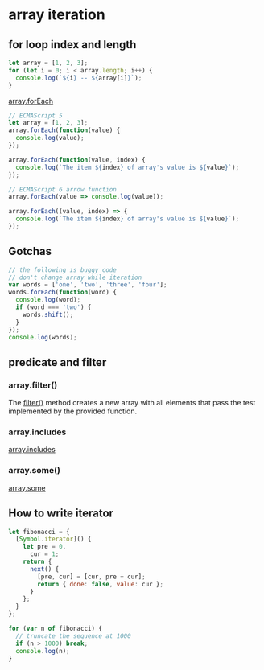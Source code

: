# array iteration

## for loop index and length

```js
let array = [1, 2, 3];
for (let i = 0; i < array.length; i++) {
  console.log(`${i} -- ${array[i]}`);
}
```

[array.forEach](https://devdocs.io/javascript/global_objects/array/foreach)

```js
// ECMAScript 5
let array = [1, 2, 3];
array.forEach(function(value) {
  console.log(value);
});

array.forEach(function(value, index) {
  console.log(`The item ${index} of array's value is ${value}`);
});

// ECMAScript 6 arrow function
array.forEach(value => console.log(value));

array.forEach((value, index) => {
  console.log(`The item ${index} of array's value is ${value}`);
});
```

## Gotchas

```js
// the following is buggy code
// don't change array while iteration
var words = ['one', 'two', 'three', 'four'];
words.forEach(function(word) {
  console.log(word);
  if (word === 'two') {
    words.shift();
  }
});
console.log(words);
```

## predicate and filter

### array.filter()

The [filter()](https://devdocs.io/javascript/global_objects/array/filter) method creates a new array with all elements that pass the test implemented by the provided function.

### array.includes

[array.includes](https://devdocs.io/javascript/global_objects/array/includes)

### array.some()

[array.some](https://devdocs.io/javascript/global_objects/array/some)

## How to write iterator

```js
let fibonacci = {
  [Symbol.iterator]() {
    let pre = 0,
      cur = 1;
    return {
      next() {
        [pre, cur] = [cur, pre + cur];
        return { done: false, value: cur };
      }
    };
  }
};

for (var n of fibonacci) {
  // truncate the sequence at 1000
  if (n > 1000) break;
  console.log(n);
}
```
